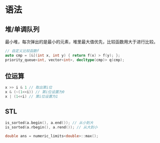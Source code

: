 # 语法

## 堆/单调队列

最小堆，每次弹出的是最小的元素，堆里最大值优先，比较函数用大于进行比较。

```cpp
// 自定义比较函数f
auto cmp = [&](int x, int y) { return f(x) > f(y); };
priority_queue<int, vector<int>, decltype(cmp)> q(cmp);
```

## 位运算

```cpp
x >> i & 1 // 取出第i位
x & (~(1<<i)) // 第i位设置为0
x | (1<<i) // 第i位设置为1
```

## STL

```cpp
is_sorted(a.begin(), a.end()); // 从小到大
is_sorted(a.rbegin(), a.rend()); // 从大到小

double ans = numeric_limits<double>::max();
```